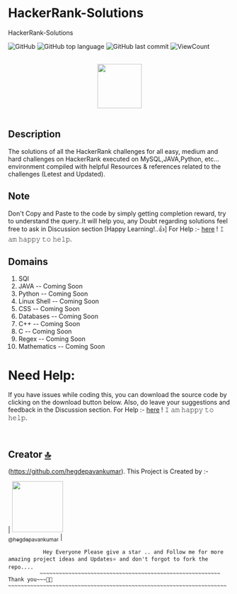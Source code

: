 # HackerRank-Solutions
HackerRank-Solutions



![GitHub](https://img.shields.io/github/license/hegdepavankumar/HackerRank-Solutions?style=flat)
![GitHub top language](https://img.shields.io/github/languages/top/hegdepavankumar/HackerRank-Solutions?style=flat)
![GitHub last commit](https://img.shields.io/github/last-commit/hegdepavankumar/HackerRank-Solutions?style=flat)
![ViewCount](https://views.whatilearened.today/views/github/hegdepavankumar/HackerRank-Solutions.svg?cache=remove)

<p align="center">  
	<br>
	<a href="https://www.hackerrank.com/hegdepavankumar">
        <img height=100 src="https://hrcdn.net/community-frontend/assets/brand/logo-new-white-green-a5cb16e0ae.svg"> 
    </a>
    <br>
    <br>
</p>


## Description
The solutions of all the HackerRank challenges for all easy, medium and hard challenges on HackerRank executed on MySQL,JAVA,Python, etc... environment compiled with helpful Resources & references related to the challenges (Letest and Updated).

## Note 
Don't Copy and Paste to the code by simply getting completion reward, try to understand the query..It will help you, any Doubt regarding solutions feel free to ask in Discussion section [Happy Learning!..👍] 
For Help :- [here](https://github.com/hegdepavankumar/hegdepavankumar/issues/1) ! 𝙸 𝚊𝚖 𝚑𝚊𝚙𝚙𝚢 𝚝𝚘 𝚑𝚎𝚕𝚙.



## Domains

1) SQl
2) JAVA -- Coming Soon
3) Python  -- Coming Soon
4) Linux Shell  -- Coming Soon
5) CSS -- Coming Soon
6) Databases -- Coming Soon
7) C++ -- Coming Soon
8) C -- Coming Soon
9) Regex -- Coming Soon
10) Mathematics -- Coming Soon








# Need Help:

If you have issues while coding this, you can download the source code by clicking on the download button below. Also, do leave your suggestions and feedback in the Discussion section.
For Help :- [here](https://github.com/hegdepavankumar/hegdepavankumar/issues/1) ! 𝙸 𝚊𝚖 𝚑𝚊𝚙𝚙𝚢 𝚝𝚘 𝚑𝚎𝚕𝚙.

<br>


## Creator [🔝](#HackerRank-Solutions)

(https://github.com/hegdepavankumar). This Project is Created by :-

| [<img src="https://github.com/hegdepavankumar.png?size=115" width="115"><br><sub>@hegdepavankumar</sub>](https://github.com/hegdepavankumar) |

```
           Hey Everyone Please give a star .. and Follow me for more amazing project ideas and Updates⭐ and don't forgot to fork the repo....
          ~~~~~~~~~~~~~~~~~~~~~~~~~~~~~~~~~~~~~~~~~~~~~~~~~~~~~~~~~ Thank you~~~🙏😍~~~~~~~~~~~~~~~~~~~~~~~~~~~~~~~~~~~~~~~~~~~~~~~~~~~~~~~~~~~~~~~~~~~~~


